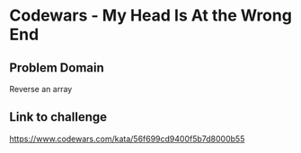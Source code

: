 # Codewars - My Head Is At the Wrong End

## Problem Domain
Reverse an array

## Link to challenge
https://www.codewars.com/kata/56f699cd9400f5b7d8000b55
